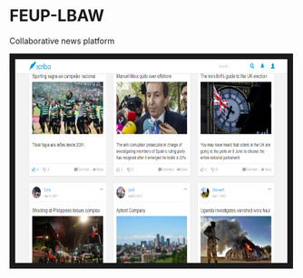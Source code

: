 # FEUP-LBAW
Collaborative news platform

<a href="https://www.youtube.com/watch?v=JTjYbTTli7Q" target="_blank"><img src="https://github.com/MaggGomes/FEUP-LBAW/blob/master/res/preview.png" alt="Scriba" width="480" height="360" border="10" /></a>
